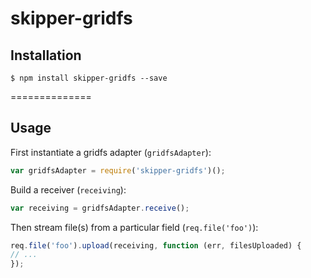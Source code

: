 skipper-gridfs
==============

## Installation

```
$ npm install skipper-gridfs --save
```

==============

## Usage

First instantiate a gridfs adapter (`gridfsAdapter`):

```js
var gridfsAdapter = require('skipper-gridfs')();
```

Build a receiver (`receiving`):

```js
var receiving = gridfsAdapter.receive();
```

Then stream file(s) from a particular field (`req.file('foo')`):

```js
req.file('foo').upload(receiving, function (err, filesUploaded) {
// ...
});
```
